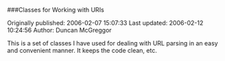 ###Classes for Working with URIs

Originally published: 2006-02-07 15:07:33
Last updated: 2006-02-12 10:24:56
Author: Duncan McGreggor

This is a set of classes I  have used for dealing with URL parsing in an easy and convenient manner. It keeps the code clean, etc.
